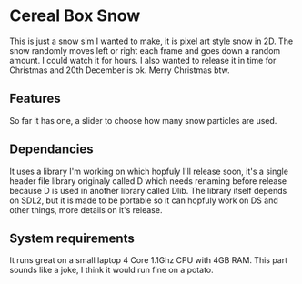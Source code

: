 # Cereal Box Snow
This is just a snow sim I wanted to make, it is pixel art style snow in 2D. The snow randomly moves left or right each frame and goes down a random amount.
I could watch it for hours.
I also wanted to release it in time for Christmas and 20th December is ok. Merry Christmas btw.

## Features
So far it has one, a slider to choose how many snow particles are used.

## Dependancies
It uses a library I'm working on which hopfuly I'll release soon, it's a single header file library originaly called D which needs renaming before release because D is used in another library called Dlib.
The library itself depends on SDL2, but it is made to be portable so it can hopfuly work on DS and other things, more details on it's release.

## System requirements
It runs great on a small laptop 4 Core 1.1Ghz CPU with 4GB RAM.
This part sounds like a joke, I think it would run fine on a potato.
